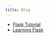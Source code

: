 ```yaml
---
title: Blog
---
```


- [Flask Tutorial](https://androllen.github.io/2019/05/06/learning-flask.html)
- [Learning Flask](https://github.com/androllen/HiFlask)
